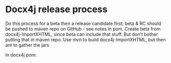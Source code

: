 Docx4j release process
======================

Do this process for a beta then a release candidate first; 
 beta & RC should be pushed to maven repo on GitHub - see notes in pom.
 Create beta from docx4j-ImportXHTML, since beta can include that stuff.
 But don't bother putting that in maven repo.
 Use mvn to build docx4j-ImportXHTML, but then ant to gather the jars 

In docx4j pom:

<!-- Uncomment to deploy to GitHub.  MUST Comment out for real release
<distributionManagement>
:
 
 
When it comes to the actual release, follow the below for:

+ docx4j

+ docx4j-ImportXHTML

+ Enterprise Ed. 

+ .NET dist



TODO: make toolchain UTF-8 filename safe ie git, zip, unzip

 
---------- 

Merge changes from 8 or 11 as appropriate.  If creating a patch (of changes in 11_1_2):

    git diff master VERSION_11_1_2 > patchfile

may need to run dos2unix on source file(s), then its

    patch -p1 --dry-run  < patchfile

Pull request can be merged into the correct branch by:
1. appending .patch to the URL in GitHub
2. git am < blah.patch
(they are automatically committed)

Update CHANGELOG.md, README.md with release info.

    http://www.jukie.net/bart/blog/pimping-out-git-log
        
(refer to CHANGELOG.md to see what rnumber to start at)  

    git lg b6c12c8..HEAD > stuff.txt  

Update pom.xml with target version number (must NOT be -SNAPSHOT for nexus-staging-maven-plugin )
Update <tag> in scm element.  (Can it just be deleted?)

Check sub-modules are using <version>${revision}</version> (ie that the 2 Maven commits from last time have been reverted)

Update build.xml so it has the same version as pom.xml (ie without  -SNAPSHOT)

Check jar versions in pom.xml, build.xml

Check everything is committed (though nexus-staging-maven-plugin doesn't seem to care)

Update Getting Started as necessary (inc HTML and PDF versions)

mvn clean

Run JarCheck on result of mvn install to check its compiled for 1.6 (run it on all jars in dist)

(Jar not clean? avoid mixing mvn and eclipse (test?) output)

git commit / push upstream
(uses git-remote-https, if you want to force a particular network connection)

-------------

Note for Java 11:  Maven Central requires Javadoc.

But org.slf4j is a multi-release jar, and the maven javadoc plugin can't handle it under Java 11: https://bugs.openjdk.java.net/browse/JDK-8222309
				 
So we have to build with Java 12 or later (currently 17) :-

$ sudo archlinux-java set java-17-openjdk

(running this also sets JAVA_HOME)

for import-XHTML:
    export JAVA_HOME=/usr/lib/jvm/java-8-openjdk
    mvn install -P jdk-8-config

Use eclipse/java-2022-06
(cf docx4j 8 / Java 8: use eclipse 2019-12)

-------------

Start up the Git Bash session and go to your project directory.

Windows users, you need to start up an SSH agent to provide your passkey when needed by the release process.

To do this, in your Git Shell type :

    eval `ssh-agent`  //pay attention to the back tick quotes here
    
which should return a piece of text like Agent pid xyz. This command starts the agent and sets up a couple of 
environment variables relating to the SSH agent. 

If you type env | grep SSH you will see the environment variables :

   1$ env | grep SSH
   2SSH_AGENT_PID=1234
   3SSH_AUTH_SOCK=/tmp/ssh-abcdef1234/agent.5678

Windows users will need to manually create the directory c:/tmp/ssh-abcdef1234/agent.5678 otherwise you
get and error saying could not open a connection to your authentication agent.

Create the new directory and then add your key to the agent using the following syntax which assumes your 
Github RSA key is in the c:\.ssh\ directory. If it isn’t then just substitute the directory for your key.

$ ssh-add ~/.ssh/id_rsa
Enter passphrase for /c/Users/jharrop/.ssh/id_rsa: [the github 2 one]

--------------

Linux

eval "$(ssh-agent -s)"

ssh-add ~/.ssh/id_rsa
Enter passphrase for ... .ssh/id_rsa: [the github 2 one]

---------------

This command prompt can be used to do what follows for the 4 projects.  ie the above only needs to be done once :-)

New release process (docx4j 11.4.9 and later, which uses nexus-staging-maven-plugin instead of maven-deploy-plugin based on https://central.sonatype.org/publish/publish-maven/ and working with gpg 2.2.40 (first listed signature is jason@plutext.org)

    mvn clean deploy -P release

in deploy, prompt for passphrase is the *other* one [e..]

That should complete with something like:

		Uploaded to ossrh: https://oss.sonatype.org:443/service/local/staging/deployByRepositoryId/orgdocx4j-1095/org/docx4j/docx4j-core-tests/11.4.9/docx4j-core-tests-11.4.9.pom (2.7 kB at 1.5 kB/s)
		[INFO]  * Upload of locally staged artifacts finished.
		[INFO]  * Closing staging repository with ID "orgdocx4j-1095".

		Waiting for operation to complete...
		..........

		[INFO] Remote staged 1 repositories, finished with success.
		[INFO] Remote staging repositories are being released...

		Waiting for operation to complete...
		.........

		[INFO] Remote staging repositories released.
		[INFO] ------------------------------------------------------------------------
		[INFO] Reactor Summary for docx4j parent 11.4.9:
		[INFO]
		[INFO] docx4j parent ...................................... SUCCESS [  6.737 s]
		[INFO] docx4j-openxml-objects ............................. SUCCESS [ 14.698 s]
		[INFO] docx4j-openxml-objects-pml ......................... SUCCESS [  4.891 s]
		[INFO] docx4j-openxml-objects-sml ......................... SUCCESS [  5.554 s]
		[INFO] docx4j-core ........................................ SUCCESS [ 12.495 s]
		[INFO] docx4j-JAXB-ReferenceImpl .......................... SUCCESS [  3.642 s]
		[INFO] docx4j-samples-resources ........................... SUCCESS [  2.389 s]
		[INFO] docx4j-core-tests .................................. SUCCESS [  4.713 s]
		[INFO] docx4j-diffx ....................................... SUCCESS [  4.096 s]
		[INFO] docx4j-docx-anon ................................... SUCCESS [  3.227 s]
		[INFO] docx4j-export-fo ................................... SUCCESS [  3.740 s]
		[INFO] docx4j-conversion-via-microsoft-graph .............. SUCCESS [  2.839 s]
		[INFO] docx4j-documents4j-remote .......................... SUCCESS [  3.503 s]
		[INFO] docx4j-documents4j-local ........................... SUCCESS [  3.386 s]
		[INFO] docx4j-JAXB-MOXy ................................... SUCCESS [  3.149 s]
		[INFO] docx4j-samples-docx4j .............................. SUCCESS [  0.476 s]
		[INFO] docx4j-samples-docx-diffx .......................... SUCCESS [  0.316 s]
		[INFO] docx4j-samples-docx-export-fo ...................... SUCCESS [  0.445 s]
		[INFO] docx4j-samples-pptx4j .............................. SUCCESS [  0.347 s]
		[INFO] docx4j-samples-xlsx4j .............................. SUCCESS [  0.340 s]
		[INFO] docx4j-samples-glox4j .............................. SUCCESS [  0.317 s]
		[INFO] docx4j-samples-conversion-via-microsoft-graph ...... SUCCESS [  0.431 s]
		[INFO] docx4j-samples-documents4j-remote .................. SUCCESS [  0.356 s]
		[INFO] docx4j-samples-documents4j-local ................... SUCCESS [  0.504 s]
		[INFO] docx4j-bundle ...................................... SUCCESS [  3.399 s]
		[INFO] docx4j-legacy-service .............................. SUCCESS [06:13 min]
		[INFO] ------------------------------------------------------------------------
		[INFO] BUILD SUCCESS
		[INFO] ------------------------------------------------------------------------
		[INFO] Total time:  07:40 min

ie no need to Login to the Nexus UI at https://oss.sonatype.org/index.html#welcome anymore,
or to manually close then release :-)

If the remote operation is skipped, it might be because your last module had skip in it? (eg docx4j-ImportXHTML)

This new release process does not add a tag; easiest to do that in SmartGit.

Repeat above for -ImportXHTML 

Run ant release (requires docx4j, -ImportXHTML  to be in maven)

 ant release  -buildfile etc/build.xml
    
Ideally you'd commit the branch with the actual released version number in the pom,
then checkout -b an incremented version number,
and in that branch do -SNAPSHOT.

Here, also do:  git push -u origin [the incremented version number]  <--------- set up to track remote branch
(can do that in SmartGit)

Switch branch if necessary, eg:

    git checkout master
    
and

$ sudo archlinux-java set java-8-openjdk

or 

$ sudo archlinux-java set java-14-adoptopenjdk


Update pom.xml to incremented-SNAPSHOT


----

Put in /docx4j dir, for example

	scp *2.1.zip  ubuntu@docx4java.org:/home/ubuntu/docx4j-8.2.1/


Update downloads.html
Announce release in docx4j forum
Update news  (includes link to release announcement)

Update the default branch in GitHub (Settings > General > Default Branch > Switch)

----

.NET releases

Nuget publish procedure:
(see also HOWTO_update.txt on M4600)

Create the dll:
0.  you'll need slf4j-api.dll (use the version in nuget, or update it first: IKVM needs to use the version end-users will be using, or they'll get TypeInitializationException).
    should just be 1.7.5.4
1.  get branch:  git checkout tags/docx4j-6.0.1 -b docx4j-6.0.1
2.  mvn install (to ensure deps are present, and since it is only mvn which writes docx4j version)
4.	ant dist.NET to create the DLL, strong named since that's useful for VSTO

C:\Program Files (x86)\Microsoft SDKs\Windows\v7.0A\Bin\sn -v can be used to check
	
docx4.NET in Visual Studio:	
0.  git clone https://github.com/plutext/docx4j.NET.git
1.	open that in Visual Studio, remove reference to existing DLL; copy/add the new one
2.	update docx4j.properties (don't need that in -ImportXHTML nuspec, since it is pulled in automatically)
3.  build (issues doing this with VS Community 2017 on Yoga; use VS 2010 on M4600 VM )
4.	test it works
5.  update nuget deps?

NuGet Package Explorer:
6.	open the existing .nuspec file (in NuGet Package Explorer application, v4.1 or later required, I'm using 4.4.46, but that mangles @src attribute on save, so you'll need to fix it)
7.	update the version number etc, then save it
8.	publish (key is in user profiles doc; i left the append 'api/v2/package' option ticked)
9.  save new .nuspec (save metadata as..) if you edited in NuGet Package Explorer 
10.  push to GitHub

Procedure for -ImportXHTML is similar,
  but copy the docx4j.dll into it first.

TODO: review which version of .NET to target (see howto file)  
  
-----

The infernal:-

grep -rli '<nature>org.fusesource.ide.project.RiderProjectNature</nature>' * | xargs -i@ sed -i 's/<nature>org.fusesource.ide.project.RiderProjectNature<\/nature>//g' @



